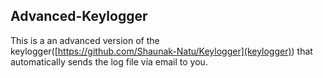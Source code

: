 ## Advanced-Keylogger

This is a an advanced version of the keylogger([https://github.com/Shaunak-Natu/Keylogger](keylogger)) that automatically sends the log file via email to you.

